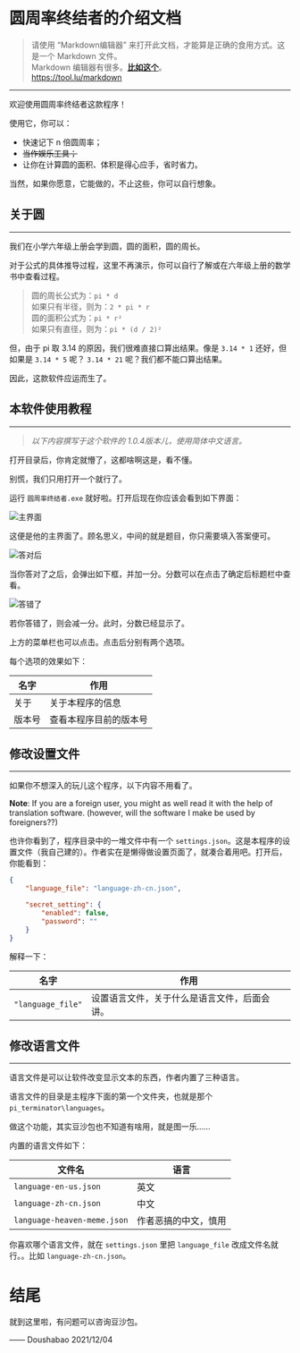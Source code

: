 # 圆周率终结者的介绍文档

> 请使用 “Markdown编辑器” 来打开此文档，才能算是正确的食用方式。这是一个 Markdown 文件。  
  Markdown 编辑器有很多。[**比如这个**](https://tool.lu/markdown)。  
  https://tool.lu/markdown

---------------------------------------

欢迎使用圆周率终结者这款程序！

使用它，你可以：
 - 快速记下 n 倍圆周率；
 - ~~当作娱乐工具；~~
 - 让你在计算圆的面积、体积是得心应手，省时省力。

当然，如果你愿意，它能做的，不止这些，你可以自行想象。

## 关于圆

----------

我们在小学六年级上册会学到圆，圆的面积，圆的周长。

对于公式的具体推导过程，这里不再演示，你可以自行了解或在六年级上册的数学书中查看过程。

> 圆的周长公式为：`pi * d`  
  如果只有半径，则为：`2 * pi * r`  
  圆的面积公式为：`pi * r²`  
  如果只有直径，则为：`pi * (d / 2)²`

但，由于 pi 取 3.14 的原因，我们很难直接口算出结果。像是 `3.14 * 1` 还好，但如果是 `3.14 * 5` 呢？ `3.14 * 21` 呢？我们都不能口算出结果。

因此，这款软件应运而生了。

## 本软件使用教程

----------

> *以下内容撰写于这个软件的 1.0.4版本儿，使用简体中文语言。*

打开目录后，你肯定就懵了，这都啥啊这是，看不懂。

别慌，我们只用打开一个就行了。

运行 `圆周率终结者.exe` 就好啦。打开后现在你应该会看到如下界面：

![主界面](https://s2.loli.net/2021/12/24/yEqencO59gPiU8G.png)

这便是他的主界面了。顾名思义，中间的就是题目，你只需要填入答案便可。

![答对后](https://s2.loli.net/2021/12/24/JBMIHmjxk8AdZgL.png)

当你答对了之后，会弹出如下框，并加一分。分数可以在点击了确定后标题栏中查看。

![答错了](https://s2.loli.net/2021/12/24/OMcJq8WFLfRuEIK.png)

若你答错了，则会减一分。此时，分数已经显示了。

上方的菜单栏也可以点击。点击后分别有两个选项。

每个选项的效果如下：

  名字  |           作用
--------|----------------------------
  关于  |      关于本程序的信息
  版本号|    查看本程序目前的版本号

## 修改设置文件

----------

如果你不想深入的玩儿这个程序，以下内容不用看了。

**Note**: If you are a foreign user, you might as well read it with the help of translation software. (however, will the software I make be used by foreigners??)

也许你看到了，程序目录中的一堆文件中有一个 `settings.json`。这是本程序的设置文件（我自己建的）。作者实在是懒得做设置页面了，就凑合着用吧。打开后，你能看到：

```json
{
    "language_file": "language-zh-cn.json",

    "secret_setting": {
        "enabled": false,
        "password": ""
    }
}
```

解释一下：

  名字               |   作用
---------------------|--------------------------------------------
  `"language_file"`  |    设置语言文件，关于什么是语言文件，后面会讲。

## 修改语言文件

----------

语言文件是可以让软件改变显示文本的东西，作者内置了三种语言。

语言文件的目录是主程序下面的第一个文件夹，也就是那个 `pi_terminator\languages`。

做这个功能，其实豆沙包也不知道有啥用，就是图一乐……

内置的语言文件如下：

  文件名                       |  语言
------------------------------|------------
  `language-en-us.json`       | 英文
  `language-zh-cn.json`       | 中文
  `language-heaven-meme.json` | 作者恶搞的中文，慎用

你喜欢哪个语言文件，就在 `settings.json` 里把 `language_file` 改成文件名就行。。比如 `language-zh-cn.json`。

# 结尾

就到这里啦，有问题可以咨询豆沙包。

—— Doushabao 2021/12/04